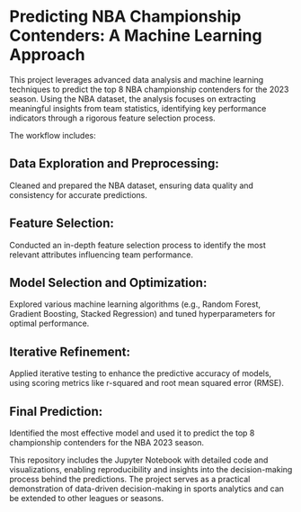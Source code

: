 # Predicting NBA Championship Contenders: A Machine Learning Approach

This project leverages advanced data analysis and machine learning techniques to predict the top 8 NBA championship contenders for the 2023 season. Using the NBA dataset, the analysis focuses on extracting meaningful insights from team statistics, identifying key performance indicators through a rigorous feature selection process.

The workflow includes:

## Data Exploration and Preprocessing: 
Cleaned and prepared the NBA dataset, ensuring data quality and consistency for accurate predictions.

## Feature Selection: 
Conducted an in-depth feature selection process to identify the most relevant attributes influencing team performance.

## Model Selection and Optimization:
Explored various machine learning algorithms (e.g., Random Forest, Gradient Boosting, Stacked Regression) and tuned hyperparameters for optimal performance.

## Iterative Refinement: 
Applied iterative testing to enhance the predictive accuracy of models, using scoring metrics like r-squared and root mean squared error (RMSE).

## Final Prediction:
Identified the most effective model and used it to predict the top 8 championship contenders for the NBA 2023 season.

This repository includes the Jupyter Notebook with detailed code and visualizations, enabling reproducibility and insights into the decision-making process behind the predictions. The project serves as a practical demonstration of data-driven decision-making in sports analytics and can be extended to other leagues or seasons.

